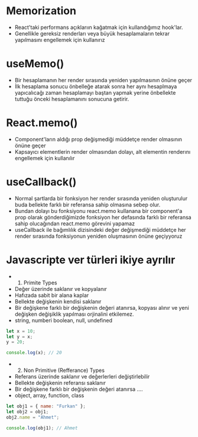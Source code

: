 # Memorization

- React'taki performans açıklarıın kağatmak için kullandığımız hook'lar.
- Genellikle gereksiz renderları veya büyük hesaplamaların tekrar yapılmasını engellemek için kullanırız

# useMemo()

- Bir hesaplamanın her render sırasında yeniden yapılmasının önüne geçer
- İlk hesaplama sonucu önbelleğe atarak sonra her aynı hesaplmaya yapıcalıcağı zaman hesaplamayı baştan yapmak yerine önbellekte tuttuğu önceki hesaplamanını sonucuna getirir.

# React.memo()

- Component'ların aldığı prop değişmediği müddetçe render olmasının önüne geçer
- Kapsayıcı elementlerin render olmasından dolayı, alt elementin renderını engellemek için kullanılır

# useCallback()

- Normal şartlarda bir fonksiyon her render sırasında yeniden oluşturulur buda bellekte farklı bir referansa sahip olmasına sebep olur.
- Bundan dolayı bu fonksiyonu react.memo kullanana bir component'a prop olarak gönderdiğimizde fonksiyon her defasında farklı bir referansa sahip olucağından react.memo görevini yapamaz
- useCallback ile bağımlılık dizisindeki değer değişmediği müddetçe her render sırasında fonksiyonun yeniden oluşmasının önüne geçiyyoruz

# Javascripte ver türleri ikiye ayrılır

- 1. Primite Types
- Değer üzerinde saklanır ve kopyalanır
- Hafızada sabit bir alana kaplar
- Bellekte değişkenin kendisi saklanır
- Bir değişkene farklı bir değişkenin değeri atanırsa, kopyası alınır ve yeni değişken değişiklik yapılması orjinalini etkilemez.
- string, numberi boolean, null, undefined

```jsx
let x = 10;
let y = x;
y = 20;

console.log(x); // 20
```

- 2. Non Primitive (Refferance) Types
- Referans üzerinde saklanır ve değerlerleri değiştirlebilir
- Bellekte değişkenin referansı saklanır
- Bir değişkene farklı bir değişkenin değeri atanırsa ....
- object, array, function, class

```jsx
let obj1 = { name: "Furkan" };
let obj2 = obj1;
obj2.name = "Ahmet";

console.log(obj1); // Ahmet
```
